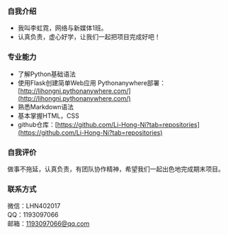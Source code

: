 ### 自我介绍
- 我叫李虹霓，网络与新媒体1班。
- 认真负责，虚心好学，让我们一起把项目完成好吧！  

### 专业能力  
- 了解Python基础语法
- 使用Flask创建简单Web应用
Pythonanywhere部署：[http://lihongni.pythonanywhere.com/](http://lihongni.pythonanywhere.com/)
- 熟悉Markdown语法  
- 基本掌握HTML，CSS  
- github仓库：[https://github.com/Li-Hong-Ni?tab=repositories](https://github.com/Li-Hong-Ni?tab=repositories)

### 自我评价  
做事不拖延，认真负责，有团队协作精神，希望我们一起出色地完成期末项目。  
### 联系方式  
微信：LHN402017  
QQ：1193097066  
邮箱：1193097066@qq.com
